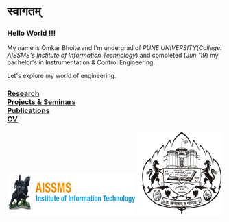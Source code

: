 # स्वागतम् 

### Hello World !!!
My name is Omkar Bhoite and I'm undergrad of _PUNE UNIVERSITY_(_College: AISSMS's Institute of Information Technology_) and completed (_Jun '19_) my bachelor's in Instrumentation & Control Engineering. 

Let's explore my world of engineering.

### [Research](r.md) <br/> [Projects & Seminars](pro.md) <br/> [Publications](p.md)  <br/>  [CV](https://github.com/omkarbhoite25/Omkar/raw/master/Omkar_CV.pdf) 



<img src="College.png" width="300" height="100">      <img src="Univ_New_Logo.jpg" width="200" height="200">
